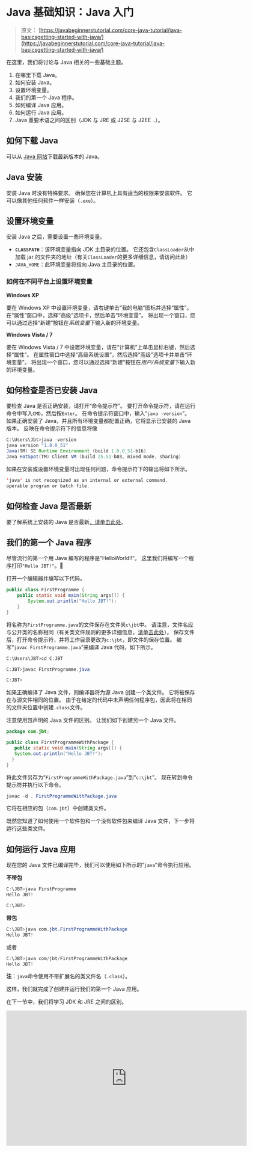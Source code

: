 # Java 基础知识：Java 入门

> 原文： [https://javabeginnerstutorial.com/core-java-tutorial/java-basicsgetting-started-with-java/](https://javabeginnerstutorial.com/core-java-tutorial/java-basicsgetting-started-with-java/)

在这里，我们将讨论与 Java 相关的一些基础主题。

1.  在哪里下载 Java。
2.  如何安装 Java。
3.  设置环境变量。
4.  我们的第一个 Java 程序。
5.  如何编译 Java 应用。
6.  如何运行 Java 应用。
7.  Java 重要术语之间的区别（JDK 与 JRE 或 J2SE 与 J2EE ..）。

## 如何下载 Java

可以从 [Java 网站](http://www.oracle.com/technetwork/java/javase/downloads/jdk8-downloads-2133151.html)下载最新版本的 Java。

## Java 安装

安装 Java 时没有特殊要求。 确保您在计算机上具有适当的权限来安装软件。 它可以像其他任何软件一样安装（`.exe`）。

## 设置环境变量

安装 Java 之后，需要设置一些环境变量。

*   **`CLASSPATH`**：该环境变量指向 JDK 主目录的位置。 它还包含`ClassLoader`从中加载 jar 的文件夹的地址（有关`ClassLoader`的更多详细信息，请访问此处）
*   `JAVA_HOME`：此环境变量将指向 Java 主目录的位置。

### 如何在不同平台上设置环境变量

**Windows XP**

要在 Windows XP 中设置环境变量，请右键单击“我的电脑”图标并选择“属性”。 在“属性”窗口中，选择“高级”选项卡，然后单击“环境变量”。 将出现一个窗口，您可以通过选择“新建”按钮在*系统变量*下输入新的环境变量。

**Windows Vista / 7**

要在 Windows Vista / 7 中设置环境变量，请在“计算机”上单击鼠标右键，然后选择“属性”。 在属性窗口中选择“高级系统设置”，然后选择“高级”选项卡并单击“环境变量”。 将出现一个窗口，您可以通过选择“新建”按钮在*用户/系统变量*下输入新的环境变量。

## 如何检查是否已安装 Java

要检查 Java 是否正确安装，请打开“命令提示符”。 要打开命令提示符，请在运行命令中写入`CMD`，然后按`Enter`。 在命令提示符窗口中，输入“`java -version`”。 如果正确安装了 Java，并且所有环境变量都配置正确，它将显示已安装的 Java 版本。 反映在命令提示符下的信息将像

```java
C:\Users\Jbt>java -version
java version "1.8.0_51"
Java(TM) SE Runtime Environment (build 1.8.0_51-b16)
Java HotSpot(TM) Client VM (build 25.51-b03, mixed mode, sharing)
```

如果在安装或设置环境变量时出现任何问题，命令提示符下的输出将如下所示。

```java
'java' is not recognized as an internal or external command,
operable program or batch file.
```

## 如何检查 Java 是否最新

要了解系统上安装的 Java 是否最新[，请单击此处](https://www.java.com/en/download/installed.jsp)。

## 我们的第一个 Java 程序

尽管流行的第一个用 Java 编写的程序是“HelloWorld!!”。 这里我们将编写一个程序打印`"Hello JBT!"`。🙂

打开一个编辑器并编写以下代码。

```java
public class FirstProgramme {
	public static void main(String args[]) {
		System.out.println("Hello JBT!");
	}
}
```

将名称为`FirstProgramme.java`的文件保存在文件夹`c\jbt`中。 请注意，文件名应与公开类的名称相同（有关类文件规则的更多详细信息，[请单击此处](https://javabeginnerstutorial.com/core-java-tutorial/java-class-object-tutorial/)）。 保存文件后，打开命令提示符，并将工作目录更改为`c:\jbt`，即文件的保存位置。 编写“`javac FirstProgramme.java`”来编译 Java 代码，如下所示。

```java
C:\Users\JBT>cd C:JBT

C:JBT>javac FirstProgramme.java

C:JBT>
```

如果正确编译了 Java 文件，则编译器将为源 Java 创建一个类文件。 它将被保存在与源文件相同的位置。 由于在给定的代码中未声明任何程序包，因此将在相同的文件夹位置中创建`.class`文件。

注意使用包声明的 Java 文件的区别。 让我们如下创建另一个 Java 文件。

```java
package com.jbt;

public class FirstProgrammeWithPackage {
   public static void main(String args[]) {
   System.out.println("Hello JBT!");
  }
} 
```

将此文件另存为“`FirstProgrammeWithPackage.java`”到“`c:\jbt`”。 现在转到命令提示符并执行以下命令。

```java
javac -d . FirstProgrammeWithPackage.java
```

它将在相应的包（`com.jbt`）中创建类文件。

既然您知道了如何使用一个软件包和一个没有软件包来编译 Java 文件，下一步将运行这些类文件。

## 如何运行 Java 应用

现在您的 Java 文件已编译完毕，我们可以使用如下所示的“`java`”命令执行应用。

**不带包**

```java
C:\JBT>java FirstProgramme
Hello JBT!

C:\JBT>
```

**带包**

```java
C:\JBT>java com.jbt.FirstProgrammeWithPackage
Hello JBT!
```

或者

```java
C:\JBT>java com/jbt/FirstProgrammeWithPackage
Hello JBT! 
```

**注**：`java`命令使用不带扩展名的类文件名（`.class`）。

这样，我们就完成了创建并运行我们的第一个 Java 应用。

在下一节中，我们将学习 JDK 和 JRE 之间的区别。

<noscript><iframe allow="accelerometer; autoplay; encrypted-media; gyroscope; picture-in-picture" allowfullscreen="" frameborder="0" height="360" src="https://www.youtube.com/embed/nyOoLgWmmt8?feature=oembed" title="Compiling and Running Java File" width="640"></iframe></noscript>


